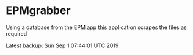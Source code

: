 # EPMgrabber
Using a database from the EPM app this application scrapes the files as required


Latest backup: Sun Sep 1 07:44:01 UTC 2019

